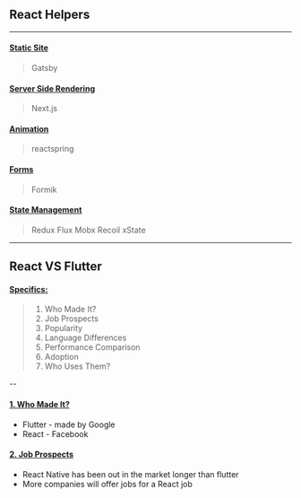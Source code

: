 <style>h4 {text-decoration: underline;}</style>

## React Helpers
---

#### Static Site

>Gatsby

#### Server Side Rendering

>Next.js

#### Animation

>reactspring

#### Forms

>Formik

#### State Management

>Redux
>Flux
>Mobx
>Recoil
>xState

---

## React VS Flutter

#### Specifics:
> 1. Who Made It?
> 2. Job Prospects
> 3. Popularity
> 4. Language Differences
> 5. Performance Comparison
> 6. Adoption
> 7. Who Uses Them?

--

#### 1. Who Made It?

- Flutter - made by Google
- React - Facebook

#### 2. Job Prospects

- React Native has been out in the market longer than flutter
- More companies will offer jobs for a React job



